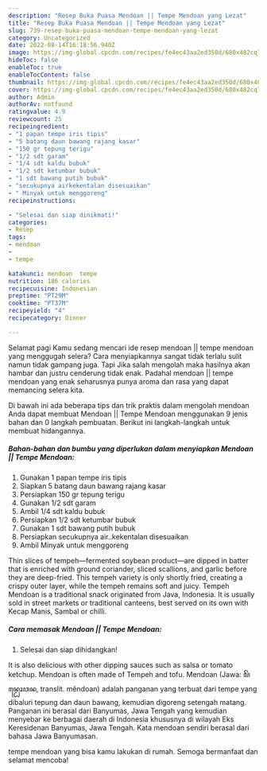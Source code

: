 ```yaml
---
description: "Resep Buka Puasa Mendoan || Tempe Mendoan yang Lezat"
title: "Resep Buka Puasa Mendoan || Tempe Mendoan yang Lezat"
slug: 739-resep-buka-puasa-mendoan-tempe-mendoan-yang-lezat
category: Uncategorized
date: 2022-08-14T16:18:56.940Z
image: https://img-global.cpcdn.com/recipes/fe4ec43aa2ed350d/680x482cq70/mendoan-tempe-mendoan-foto-resep-utama.jpg
hideToc: false
enableToc: true
enableTocContent: false
thumbnail: https://img-global.cpcdn.com/recipes/fe4ec43aa2ed350d/680x482cq70/mendoan-tempe-mendoan-foto-resep-utama.jpg
cover: https://img-global.cpcdn.com/recipes/fe4ec43aa2ed350d/680x482cq70/mendoan-tempe-mendoan-foto-resep-utama.jpg
author: Admin
authorAv: notfound
ratingvalue: 4.9
reviewcount: 25
recipeingredient:
- "1 papan tempe iris tipis"
- "5 batang daun bawang rajang kasar"
- "150 gr tepung terigu"
- "1/2 sdt garam"
- "1/4 sdt kaldu bubuk"
- "1/2 sdt ketumbar bubuk"
- "1 sdt bawang putih bubuk"
- "secukupnya airkekentalan disesuaikan"
- " Minyak untuk menggoreng"
recipeinstructions:

- "Selesai dan siap dinikmati!"
categories:
- Resep
tags:
- mendoan
- 
- tempe

katakunci: mendoan  tempe 
nutrition: 186 calories
recipecuisine: Indonesian
preptime: "PT29M"
cooktime: "PT37M"
recipeyield: "4"
recipecategory: Dinner

---
```



Selamat pagi Kamu sedang mencari ide resep mendoan || tempe mendoan yang menggugah selera? Cara menyiapkannya sangat tidak terlalu sulit namun tidak gampang juga. Tapi Jika salah mengolah maka hasilnya akan hambar dan justru cenderung tidak enak. Padahal mendoan || tempe mendoan yang enak seharusnya punya aroma dan rasa yang dapat memancing selera kita.



Di bawah ini ada beberapa tips dan trik praktis dalam mengolah mendoan  Anda dapat membuat Mendoan || Tempe Mendoan menggunakan 9 jenis bahan dan 0 langkah pembuatan. Berikut ini langkah-langkah untuk membuat hidangannya.

<!--inarticleads1-->

##### Bahan-bahan dan bumbu yang diperlukan dalam menyiapkan Mendoan || Tempe Mendoan:

1. Gunakan 1 papan tempe iris tipis
1. Siapkan 5 batang daun bawang rajang kasar
1. Persiapkan 150 gr tepung terigu
1. Gunakan 1/2 sdt garam
1. Ambil 1/4 sdt kaldu bubuk
1. Persiapkan 1/2 sdt ketumbar bubuk
1. Gunakan 1 sdt bawang putih bubuk
1. Persiapkan secukupnya air..kekentalan disesuaikan
1. Ambil  Minyak untuk menggoreng


Thin slices of tempeh—fermented soybean product—are dipped in batter that is enriched with ground coriander, sliced scallions, and garlic before they are deep-fried. This tempeh variety is only shortly fried, creating a crispy outer layer, while the tempeh remains soft and juicy. Tempeh Mendoan is a traditional snack originated from Java, Indonesia. It is usually sold in street markets or traditional canteens, best served on its own with Kecap Manis, Sambal or chilli. 

<!--inarticleads2-->

##### Cara memasak Mendoan || Tempe Mendoan:


1. Selesai dan siap dihidangkan!

It is also delicious with other dipping sauces such as salsa or tomato ketchup. Mendoan is often made of Tempeh and tofu. Mendoan (Jawa: ꦩꦼꦤ꧀ꦝꦺꦴꦮꦤ, translit. mêndoan) adalah panganan yang terbuat dari tempe yang dibaluri tepung dan daun bawang, kemudian digoreng setengah matang. Panganan ini berasal dari Banyumas, Jawa Tengah yang kemudian menyebar ke berbagai daerah di Indonesia khususnya di wilayah Eks Keresidenan Banyumas, Jawa Tengah. Kata mendoan sendiri berasal dari bahasa Jawa Banyumasan. 

 tempe mendoan yang bisa kamu lakukan di rumah. Semoga bermanfaat dan selamat mencoba!
